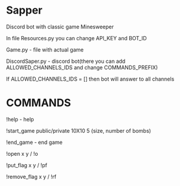 # Sapper
Discord bot with classic game Minesweeper


In file Resources.py you can change API_KEY and BOT_ID

Game.py - file with actual game

DiscordSaper.py - discord bot(there you can add ALLOWED_CHANNELS_IDS and change COMMANDS_PREFIX)

If ALLOWED_CHANNELS_IDS = [] then bot will answer to all channels


# COMMANDS

!help - help

!start_game public/private 10X10 5 (size, number of bombs)

!end_game - end game

!open x y / !o

!put_flag x y / !pf

!remove_flag x y / !rf
